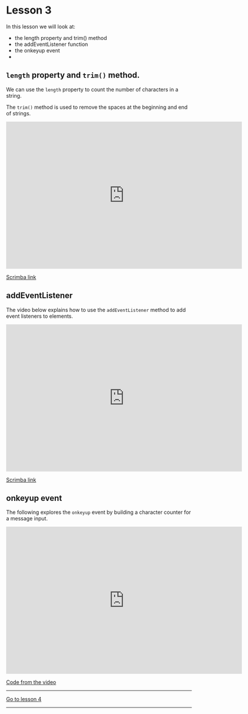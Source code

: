 # Lesson 3

In this lesson we will look at:

-   the length property and trim() method
-   the addEventListener function
-   the onkeyup event
-

## `length` property and `trim()` method.

We can use the `length` property to count the number of characters in a string.

The `trim()` method is used to remove the spaces at the beginning and end of strings.

<iframe src="https://scrimba.com/c/cQRRVdTq" width="640" height="400" frameborder="0" allow="autoplay; fullscreen" allowfullscreen></iframe>

<a href="https://scrimba.com/c/cQRRVdTq" target="_blank">Scrimba link</a>

## addEventListener

The video below explains how to use the `addEventListener` method to add event listeners to elements.

<iframe src="https://scrimba.com/c/ckwGdkCv" width="640" height="400" frameborder="0" allow="autoplay; fullscreen" allowfullscreen></iframe>

<a href="https://scrimba.com/c/ckwGdkCv" target="_blank">Scrimba link</a>

## onkeyup event

The following explores the `onkeyup` event by building a character counter for a message input.

<iframe src="https://player.vimeo.com/video/448275148" width="640" height="400" frameborder="0" allow="autoplay; fullscreen" allowfullscreen></iframe>

<a href="https://github.com/NoroffFEU/dom-events-onkeyup" target="_blank">Code from the video</a>

---

[Go to lesson 4](4)

---
